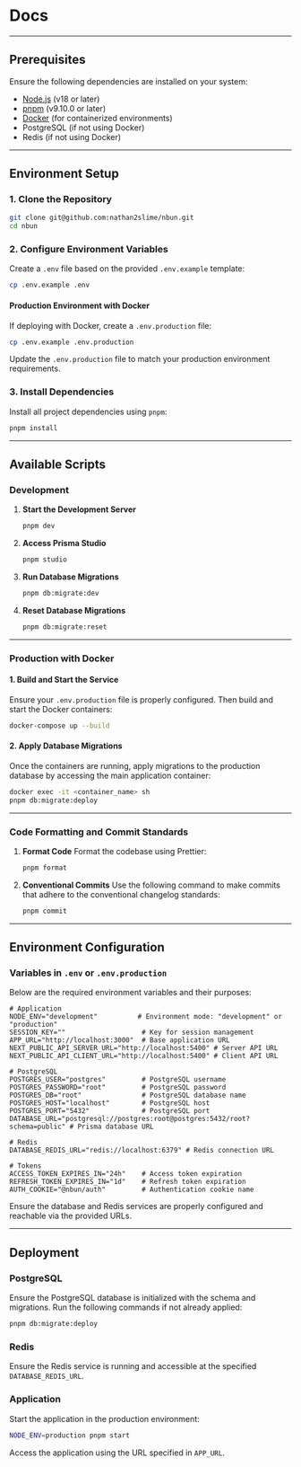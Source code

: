 # Docs

---

## **Prerequisites**

Ensure the following dependencies are installed on your system:

- [Node.js](https://nodejs.org/) (v18 or later)
- [pnpm](https://pnpm.io/) (v9.10.0 or later)
- [Docker](https://www.docker.com/) (for containerized environments)
- PostgreSQL (if not using Docker)
- Redis (if not using Docker)

---

## **Environment Setup**

### 1. Clone the Repository

```bash
git clone git@github.com:nathan2slime/nbun.git
cd nbun
```

### 2. Configure Environment Variables

Create a `.env` file based on the provided `.env.example` template:

```bash
cp .env.example .env
```

#### Production Environment with Docker

If deploying with Docker, create a `.env.production` file:

```bash
cp .env.example .env.production
```

Update the `.env.production` file to match your production environment requirements.

### 3. Install Dependencies

Install all project dependencies using `pnpm`:

```bash
pnpm install
```

---

## **Available Scripts**

### Development

1. **Start the Development Server**

   ```bash
   pnpm dev
   ```

2. **Access Prisma Studio**

   ```bash
   pnpm studio
   ```

3. **Run Database Migrations**

   ```bash
   pnpm db:migrate:dev
   ```

4. **Reset Database Migrations**
   ```bash
   pnpm db:migrate:reset
   ```

---

### Production with Docker

#### 1. Build and Start the Service

Ensure your `.env.production` file is properly configured. Then build and start the Docker containers:

```bash
docker-compose up --build
```

#### 2. Apply Database Migrations

Once the containers are running, apply migrations to the production database by accessing the main application container:

```bash
docker exec -it <container_name> sh
pnpm db:migrate:deploy
```

---

### Code Formatting and Commit Standards

1. **Format Code**
   Format the codebase using Prettier:

   ```bash
   pnpm format
   ```

2. **Conventional Commits**
   Use the following command to make commits that adhere to the conventional changelog standards:

   ```bash
   pnpm commit
   ```

---

## **Environment Configuration**

### Variables in `.env` or `.env.production`

Below are the required environment variables and their purposes:

```plaintext
# Application
NODE_ENV="development"          # Environment mode: "development" or "production"
SESSION_KEY=""                   # Key for session management
APP_URL="http://localhost:3000"  # Base application URL
NEXT_PUBLIC_API_SERVER_URL="http://localhost:5400" # Server API URL
NEXT_PUBLIC_API_CLIENT_URL="http://localhost:5400" # Client API URL

# PostgreSQL
POSTGRES_USER="postgres"         # PostgreSQL username
POSTGRES_PASSWORD="root"         # PostgreSQL password
POSTGRES_DB="root"               # PostgreSQL database name
POSTGRES_HOST="localhost"        # PostgreSQL host
POSTGRES_PORT="5432"             # PostgreSQL port
DATABASE_URL="postgresql://postgres:root@postgres:5432/root?schema=public" # Prisma database URL

# Redis
DATABASE_REDIS_URL="redis://localhost:6379" # Redis connection URL

# Tokens
ACCESS_TOKEN_EXPIRES_IN="24h"    # Access token expiration
REFRESH_TOKEN_EXPIRES_IN="1d"    # Refresh token expiration
AUTH_COOKIE="@nbun/auth"         # Authentication cookie name
```

Ensure the database and Redis services are properly configured and reachable via the provided URLs.

---

## **Deployment**

### PostgreSQL

Ensure the PostgreSQL database is initialized with the schema and migrations. Run the following commands if not already applied:

```bash
pnpm db:migrate:deploy
```

### Redis

Ensure the Redis service is running and accessible at the specified `DATABASE_REDIS_URL`.

### Application

Start the application in the production environment:

```bash
NODE_ENV=production pnpm start
```

Access the application using the URL specified in `APP_URL`.
